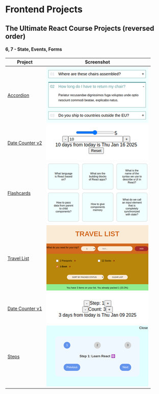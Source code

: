 # Frontend Projects

## The Ultimate React Course Projects (reversed order)

#### 6, 7 - State, Events, Forms

| Project                                                      | Screenshot                                                |
| ------------------------------------------------------------ | --------------------------------------------------------- |
| [Accordion](turc/c06state-events-forms/accordion)            | ![Accordion](img/turk_c06_p06_accordion-1_s.png)          |
| [Date Counter v2](turc/c06state-events-forms/date-counter-2) | ![Date Counter v2](img/turk_c06_p05_date-counter-2_s.png) |
| [Flashcards](turc/c06state-events-forms/flashcards)          | ![Flashcards](img/turk_c06_p04_flashcards_s.png)          |
| [Travel List](turc/c06state-events-forms/travel-list)        | ![Travel List](img/turk_c06_p03_travel-list_s.png)        |
| [Date Counter v1](turc/c06state-events-forms/date-counter)   | ![Date Counter v1](img/turk_c06_p02_date-counter-1_s.png) |
| [Steps](turc/c06state-events-forms/steps)                    | ![Steps](img/turk_c06_p01_steps_s.png)                    |
